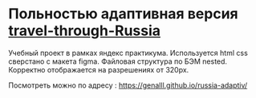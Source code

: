 # Польностью адаптивная версия <a href="https://github.com/genalll/travel-through-Russia">travel-through-Russia</a>


Учебный проект в рамках яндекс практикума.
Используется html css сверстано с макета figma. Файловая структура по БЭМ nested. 
Корректно отображается на разрешениях от 320px. 

Посмотреть можно по адресу : <a href="https://genalll.github.io/russia-adaptiv/">https://genalll.github.io/russia-adaptiv/</a>

